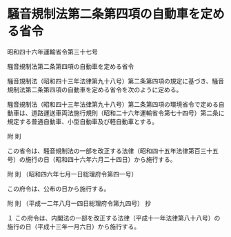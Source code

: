 # 騒音規制法第二条第四項の自動車を定める省令

昭和四十六年運輸省令第三十七号

騒音規制法第二条第四項の自動車を定める省令

騒音規制法（昭和四十三年法律第九十八号）第二条第四項の規定に基づき、騒音規制法第二条第四項の自動車を定める省令を次のように定める。

騒音規制法（昭和四十三年法律第九十八号）第二条第四項の環境省令で定める自動車は、道路運送車両法施行規則（昭和二十六年運輸省令第七十四号）第二条に規定する普通自動車、小型自動車及び軽自動車とする。

附 則

この省令は、騒音規制法の一部を改正する法律（昭和四十五年法律第百三十五号）の施行の日（昭和四十六年六月二十四日）から施行する。

附 則 （昭和四六年七月一日総理府令第四一号）

この府令は、公布の日から施行する。

附 則 （平成一二年八月一四日総理府令第九四号） 抄

１ この府令は、内閣法の一部を改正する法律（平成十一年法律第八十八号）の施行の日（平成十三年一月六日）から施行する。
